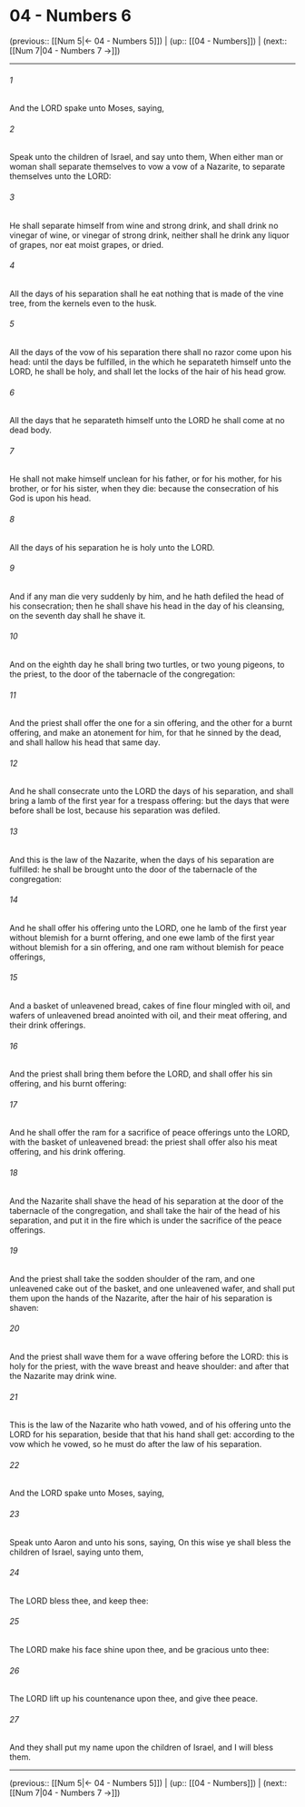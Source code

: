 # 04 - Numbers 6

(previous:: [[Num 5|← 04 - Numbers 5]]) | (up:: [[04 - Numbers]]) | (next:: [[Num 7|04 - Numbers 7 →]])

***


###### 1 
And the LORD spake unto Moses, saying, 

###### 2 
Speak unto the children of Israel, and say unto them, When either man or woman shall separate themselves to vow a vow of a Nazarite, to separate themselves unto the LORD: 

###### 3 
He shall separate himself from wine and strong drink, and shall drink no vinegar of wine, or vinegar of strong drink, neither shall he drink any liquor of grapes, nor eat moist grapes, or dried. 

###### 4 
All the days of his separation shall he eat nothing that is made of the vine tree, from the kernels even to the husk. 

###### 5 
All the days of the vow of his separation there shall no razor come upon his head: until the days be fulfilled, in the which he separateth himself unto the LORD, he shall be holy, and shall let the locks of the hair of his head grow. 

###### 6 
All the days that he separateth himself unto the LORD he shall come at no dead body. 

###### 7 
He shall not make himself unclean for his father, or for his mother, for his brother, or for his sister, when they die: because the consecration of his God is upon his head. 

###### 8 
All the days of his separation he is holy unto the LORD. 

###### 9 
And if any man die very suddenly by him, and he hath defiled the head of his consecration; then he shall shave his head in the day of his cleansing, on the seventh day shall he shave it. 

###### 10 
And on the eighth day he shall bring two turtles, or two young pigeons, to the priest, to the door of the tabernacle of the congregation: 

###### 11 
And the priest shall offer the one for a sin offering, and the other for a burnt offering, and make an atonement for him, for that he sinned by the dead, and shall hallow his head that same day. 

###### 12 
And he shall consecrate unto the LORD the days of his separation, and shall bring a lamb of the first year for a trespass offering: but the days that were before shall be lost, because his separation was defiled. 

###### 13 
And this is the law of the Nazarite, when the days of his separation are fulfilled: he shall be brought unto the door of the tabernacle of the congregation: 

###### 14 
And he shall offer his offering unto the LORD, one he lamb of the first year without blemish for a burnt offering, and one ewe lamb of the first year without blemish for a sin offering, and one ram without blemish for peace offerings, 

###### 15 
And a basket of unleavened bread, cakes of fine flour mingled with oil, and wafers of unleavened bread anointed with oil, and their meat offering, and their drink offerings. 

###### 16 
And the priest shall bring them before the LORD, and shall offer his sin offering, and his burnt offering: 

###### 17 
And he shall offer the ram for a sacrifice of peace offerings unto the LORD, with the basket of unleavened bread: the priest shall offer also his meat offering, and his drink offering. 

###### 18 
And the Nazarite shall shave the head of his separation at the door of the tabernacle of the congregation, and shall take the hair of the head of his separation, and put it in the fire which is under the sacrifice of the peace offerings. 

###### 19 
And the priest shall take the sodden shoulder of the ram, and one unleavened cake out of the basket, and one unleavened wafer, and shall put them upon the hands of the Nazarite, after the hair of his separation is shaven: 

###### 20 
And the priest shall wave them for a wave offering before the LORD: this is holy for the priest, with the wave breast and heave shoulder: and after that the Nazarite may drink wine. 

###### 21 
This is the law of the Nazarite who hath vowed, and of his offering unto the LORD for his separation, beside that that his hand shall get: according to the vow which he vowed, so he must do after the law of his separation. 

###### 22 
And the LORD spake unto Moses, saying, 

###### 23 
Speak unto Aaron and unto his sons, saying, On this wise ye shall bless the children of Israel, saying unto them, 

###### 24 
The LORD bless thee, and keep thee: 

###### 25 
The LORD make his face shine upon thee, and be gracious unto thee: 

###### 26 
The LORD lift up his countenance upon thee, and give thee peace. 

###### 27 
And they shall put my name upon the children of Israel, and I will bless them.

***

(previous:: [[Num 5|← 04 - Numbers 5]]) | (up:: [[04 - Numbers]]) | (next:: [[Num 7|04 - Numbers 7 →]])
